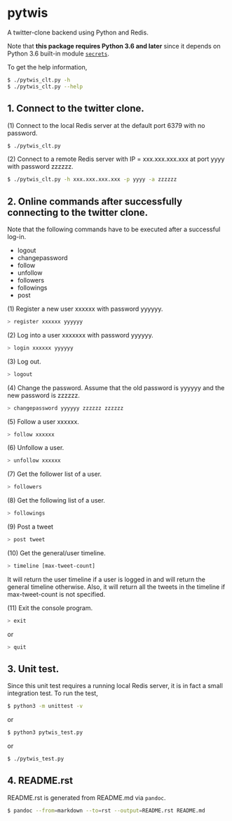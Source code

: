 # pytwis

A twitter-clone backend using Python and Redis.

Note that **this package requires Python 3.6 and later** since it depends on Python 3.6 built-in module [`secrets`](https://docs.python.org/3/library/secrets.html).

To get the help information,

```bash
$ ./pytwis_clt.py -h
$ ./pytwis_clt.py --help
```

## 1. Connect to the twitter clone.

(1) Connect to the local Redis server at the default port 6379 with no password.

```bash
$ ./pytwis_clt.py 
```

(2) Connect to a remote Redis server with IP = xxx.xxx.xxx.xxx at port yyyy with password zzzzzz.

```bash
$ ./pytwis_clt.py -h xxx.xxx.xxx.xxx -p yyyy -a zzzzzz
```

## 2. Online commands after successfully connecting to the twitter clone.

Note that the following commands have to be executed after a successful log-in.

* logout
* changepassword
* follow
* unfollow
* followers
* followings
* post

(1) Register a new user xxxxxx with password yyyyyy.

```bash
> register xxxxxx yyyyyy
```

(2) Log into a user xxxxxxx with password yyyyyy.

```bash
> login xxxxxx yyyyyy
```

(3) Log out.

```bash
> logout
```

(4) Change the password. Assume that the old password is yyyyyy and the new password is zzzzzz.

```bash
> changepassword yyyyyy zzzzzz zzzzzz
```

(5) Follow a user xxxxxx.

```bash
> follow xxxxxx
```

(6) Unfollow a user.

```bash
> unfollow xxxxxx
```

(7) Get the follower list of a user.

```bash
> followers
```

(8) Get the following list of a user.

```bash
> followings
```

(9) Post a tweet

```bash
> post tweet
```

(10) Get the general/user timeline.

```bash
> timeline [max-tweet-count]
```

It will return the user timeline if a user is logged in and will return the general timeline otherwise. Also, it will return all the tweets in the timeline if max-tweet-count is not specified.

(11) Exit the console program.

```bash
> exit
```

or 

```bash
> quit
```

## 3. Unit test.

Since this unit test requires a running local Redis server, it is in fact a small integration test. To run the test,

```bash
$ python3 -m unittest -v
```

or

```bash
$ python3 pytwis_test.py
```

or 

```bash
$ ./pytwis_test.py
```

## 4. README.rst

README.rst is generated from README.md via `pandoc`.

```bash
$ pandoc --from=markdown --to=rst --output=README.rst README.md
```